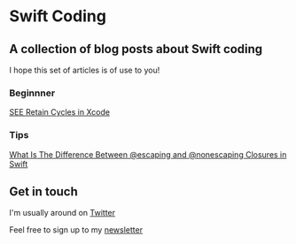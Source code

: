 # Swift Coding
## A collection of blog posts about Swift coding
I hope this set of articles is of use to you!

### Beginnner
[SEE Retain Cycles in Xcode](https://github.com/stevencurtis/SwiftCoding/tree/master/VisualMemoryDebugger)


### Tips

[What Is The Difference Between @escaping and @nonescaping Closures in Swift](https://github.com/stevencurtis/SwiftCoding/tree/master/Tips/EscapingNonEscapingClosures)

## Get in touch
I'm usually around on [Twitter](https://twitter.com/stevenpcurtis) 

Feel free to sign up to my [newsletter](https://slidetosubscribe.com/embed/swiftcoding/)
